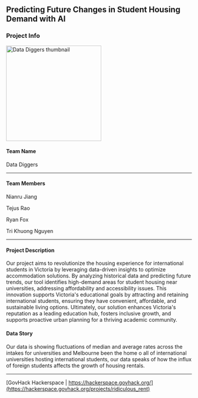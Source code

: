 ## Predicting Future Changes in Student Housing Demand with AI

### Project Info

<img title="" src="https://hackerspace.govhack.org/rails/active_storage/blobs/redirect/eyJfcmFpbHMiOnsibWVzc2FnZSI6IkJBaHBBdFFNIiwiZXhwIjpudWxsLCJwdXIiOiJibG9iX2lkIn19--9af0960ac5c078a3aae68f8f1eedb6e598fa3b52/DALL%C2%B7E%202024-09-08%2012.44.10%20-%20A%20visualization%20showing%20a%20rental%20price%20increase%20near%20universities.%20The%20image%20could%20depict%20a%20university%20campus%20surrounded%20by%20apartment%20buildings%20with%20r.webp" alt="Data Diggers thumbnail" width="258">

#### Team Name

Data Diggers

--- 

#### Team Members

Nianru Jiang

Tejus Rao

Ryan Fox

Tri Khuong Nguyen

---

#### Project Description

Our project aims to revolutionize the housing experience for international students in Victoria by leveraging data-driven insights to optimize accommodation solutions. By analyzing historical data and predicting future trends, our tool identifies high-demand areas for student housing near universities, addressing affordability and accessibility issues. This innovation supports Victoria's educational goals by attracting and retaining international students, ensuring they have convenient, affordable, and sustainable living options. Ultimately, our solution enhances Victoria's reputation as a leading education hub, fosters inclusive growth, and supports proactive urban planning for a thriving academic community.

#### Data Story

Our data is showing fluctuations of median and average rates across the intakes for universities and Melbourne been the home o all of international universities hosting international students, our data speaks of how the influx of foreign students affects the growth of housing rentals.

---

[GovHack Hackerspace | https://hackerspace.govhack.org/](https://hackerspace.govhack.org/projects/ridiculous_rent)
